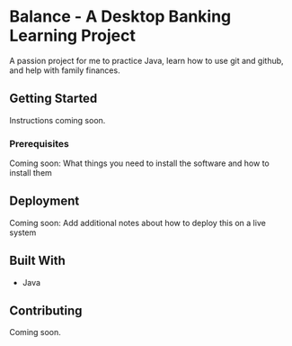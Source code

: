 # Balance - A Desktop Banking Learning Project

A passion project for me to practice Java, learn how to use git and github, and help with family finances.

## Getting Started

Instructions coming soon.

### Prerequisites

Coming soon: What things you need to install the software and how to install them

## Deployment

Coming soon: Add additional notes about how to deploy this on a live system

## Built With

* Java

## Contributing

Coming soon.

